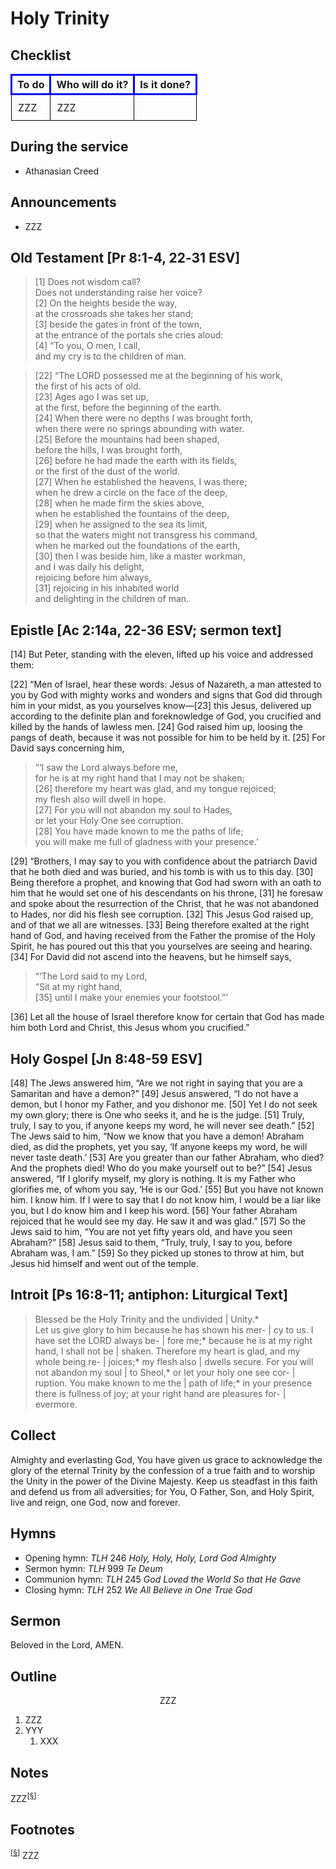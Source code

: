 <head>
<meta charset="utf-8">
<style>
th { text-align: center; font-weight: bold; vertical-align: baseline; border: 3px solid blue; }
td { border: 1px solid black; padding: 10px; }
.h { visibility: hidden; }
</style>
<title>sermon</title>
</head>

# Holy Trinity

## Checklist

<table>
<tr>
<th>To do</th><th>Who will do it?</th><th>Is it done?</th>
</tr>
<tr>
<td>ZZZ</td><td>ZZZ</td><td></td>
</tr>
</table>

## During the service

* Athanasian Creed

## Announcements

* ZZZ

## Old Testament [Pr 8:1-4, 22‑31 ESV]

> [1] Does not wisdom call?  
> Does not understanding raise her voice?  
> [2] On the heights beside the way,  
> at the crossroads she takes her stand;  
> [3] beside the gates in front of the town,  
> at the entrance of the portals she cries aloud:  
> [4] “To you, O men, I call,  
> and my cry is to the children of man.
	
> [22] “The LORD possessed me at the beginning of his work,  
> the first of his acts of old.  
> [23] Ages ago I was set up,  
> at the first, before the beginning of the earth.  
> [24] When there were no depths I was brought forth,  
> when there were no springs abounding with water.  
> [25] Before the mountains had been shaped,  
> before the hills, I was brought forth,  
> [26] before he had made the earth with its fields,  
> or the first of the dust of the world.  
> [27] When he established the heavens, I was there;  
> when he drew a circle on the face of the deep,  
> [28] when he made firm the skies above,  
> when he established the fountains of the deep,  
> [29] when he assigned to the sea its limit,  
> so that the waters might not transgress his command,  
> when he marked out the foundations of the earth,  
> [30] then I was beside him, like a master workman,  
> and I was daily his delight,  
> rejoicing before him always,  
> [31] rejoicing in his inhabited world  
> and delighting in the children of man.
	
## Epistle [Ac 2:14a, 22-36 ESV; sermon text]

[14] But Peter, standing with the eleven, lifted up his voice and addressed them:

[22] “Men of Israel, hear these words: Jesus of Nazareth, a man attested to you by God with mighty works and wonders and signs that God did through him in your midst, as you yourselves know—[23] this Jesus, delivered up according to the definite plan and foreknowledge of God, you crucified and killed by the hands of lawless men. [24] God raised him up, loosing the pangs of death, because it was not possible for him to be held by it. [25] For David says concerning him,

> “‘I saw the Lord always before me,  
> for he is at my right hand that I may not be shaken;  
> [26] therefore my heart was glad, and my tongue rejoiced;  
> my flesh also will dwell in hope.  
> [27] For you will not abandon my soul to Hades,  
> or let your Holy One see corruption.  
> [28] You have made known to me the paths of life;  
> you will make me full of gladness with your presence.’

[29] “Brothers, I may say to you with confidence about the patriarch David that he both died and was buried, and his tomb is with us to this day. [30] Being therefore a prophet, and knowing that God had sworn with an oath to him that he would set one of his descendants on his throne, [31] he foresaw and spoke about the resurrection of the Christ, that he was not abandoned to Hades, nor did his flesh see corruption. [32] This Jesus God raised up, and of that we all are witnesses. [33] Being therefore exalted at the right hand of God, and having received from the Father the promise of the Holy Spirit, he has poured out this that you yourselves are seeing and hearing. [34] For David did not ascend into the heavens, but he himself says,

> “‘The Lord said to my Lord,  
> “Sit at my right hand,  
> [35] 	until I make your enemies your footstool.”’

[36] Let all the house of Israel therefore know for certain that God has made him both Lord and Christ, this Jesus whom you crucified.”

## Holy Gospel [Jn 8:48-59 ESV]

[48] The Jews answered him, “Are we not right in saying that you are a Samaritan and have a demon?” [49] Jesus answered, “I do not have a demon, but I honor my Father, and you dishonor me. [50] Yet I do not seek my own glory; there is One who seeks it, and he is the judge. [51] Truly, truly, I say to you, if anyone keeps my word, he will never see death.” [52] The Jews said to him, “Now we know that you have a demon! Abraham died, as did the prophets, yet you say, ‘If anyone keeps my word, he will never taste death.’ [53] Are you greater than our father Abraham, who died? And the prophets died! Who do you make yourself out to be?” [54] Jesus answered, “If I glorify myself, my glory is nothing. It is my Father who glorifies me, of whom you say, ‘He is our God.’ [55] But you have not known him. I know him. If I were to say that I do not know him, I would be a liar like you, but I do know him and I keep his word. [56] Your father Abraham rejoiced that he would see my day. He saw it and was glad.” [57] So the Jews said to him, “You are not yet fifty years old, and have you seen Abraham?” [58] Jesus said to them, “Truly, truly, I say to you, before Abraham was, I am.” [59] So they picked up stones to throw at him, but Jesus hid himself and went out of the temple.

## Introit [Ps 16:8-11; antiphon: Liturgical Text]

> Blessed be the Holy Trinity and the undivided | Unity.*  
> Let us give glory to him because he has shown his mer- | cy to us. 
> I have set the LORD always be- | fore me;*
> because he is at my right hand, I shall not be | shaken.
> Therefore my heart is glad, and my whole being re- | joices;*
> my flesh also | dwells secure.
> For you will not abandon my soul | to Sheol,*
> or let your holy one see cor- | ruption.
> You make known to me the | path of life;*
> in your presence there is fullness of joy; at your right hand are pleasures for- | evermore.


## Collect

Almighty and everlasting God,
You have given us grace
to acknowledge the glory of the eternal Trinity
by the confession of a true faith
and to worship the Unity in the power of the Divine Majesty.
Keep us steadfast in this faith
and defend us from all adversities;
for You, O Father, Son, and Holy Spirit, live and reign,
one God, now and forever.

## Hymns

* Opening hymn: _TLH_ 246 _Holy, Holy, Holy, Lord God Almighty_
* Sermon hymn: _TLH_ 999 _Te Deum_
* Communion hymn: _TLH_ 245 _God Loved the World So that He Gave_
* Closing hymn: _TLH_ 252 _We All Believe in One True God_

## Sermon

Beloved in the Lord, AMEN.

## Outline

<center>ZZZ</center>

1. ZZZ
1. YYY
    1. XXX

## Notes


ZZZ<sup>[<a name="id0002" href="#ftn.id0002">§</a>]</sup>

## Footnotes

<sup>[<a name="ftn.id0002" href="#id0002">§</a>]</sup>
ZZZ
